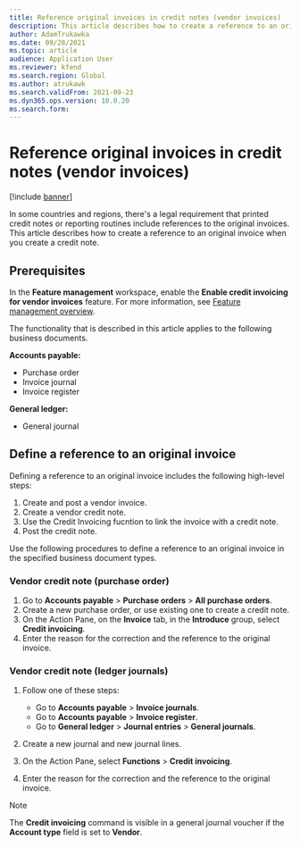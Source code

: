 ```yaml
---
title: Reference original invoices in credit notes (vendor invoices)
description: This article describes how to create a reference to an original invoice when you create a credit note.
author: AdamTrukawka
ms.date: 09/28/2021
ms.topic: article
audience: Application User
ms.reviewer: kfend
ms.search.region: Global
ms.author: atrukawk
ms.search.validFrom: 2021-09-23
ms.dyn365.ops.version: 10.0.20
ms.search.form: 
---
```


# Reference original invoices in credit notes (vendor invoices)

[!include [banner](../includes/banner.md)]

In some countries and regions, there's a legal requirement that printed credit notes or reporting routines include references to the original invoices. This article describes how to create a reference to an original invoice when you create a credit note.

## Prerequisites

In the **Feature management** workspace, enable the **Enable credit invoicing for vendor invoices** feature. For more information, see [Feature management overview](../../fin-ops-core/fin-ops/get-started/feature-management/feature-management-overview.md).

The functionality that is described in this article applies to the following business documents.

**Accounts payable:**

- Purchase order
- Invoice journal
- Invoice register

**General ledger:**

- General journal

## Define a reference to an original invoice

Defining a reference to an original invoice includes the following high-level steps:
1. Create and post a vendor invoice.
2. Create a vendor credit note.
3. Use the Credit Invoicing fucntion to link the invoice with a credit note.
4. Post the credit note.

Use the following procedures to define a reference to an original invoice in the specified business document types.

### Vendor credit note (purchase order)

1. Go to **Accounts payable** > **Purchase orders** > **All purchase orders**.
2. Create a new purchase order, or use existing one to create a credit note.
3. On the Action Pane, on the **Invoice** tab, in the **Introduce** group, select **Credit invoicing**.
4. Enter the reason for the correction and the reference to the original invoice.

### Vendor credit note (ledger journals)

1. Follow one of these steps:

    - Go to **Accounts payable** \> **Invoice journals**.
    - Go to **Accounts payable** \> **Invoice register**.
    - Go to **General ledger** \> **Journal entries** \> **General journals**.

2. Create a new journal and new journal lines.
3. On the Action Pane, select **Functions** \> **Credit invoicing**.
4. Enter the reason for the correction and the reference to the original invoice.

> [!NOTE]
> The **Credit invoicing** command is visible in a general journal voucher if the **Account type** field is set to **Vendor**.
